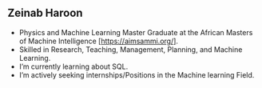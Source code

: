 ## Zeinab Haroon

- Physics and Machine Learning Master Graduate at the African Masters of Machine Intelligence [https://aimsammi.org/].
- Skilled in Research, Teaching, Management, Planning, and Machine Learning. 
- I’m currently learning about SQL. 
- I’m actively seeking internships/Positions in the Machine learning Field.
